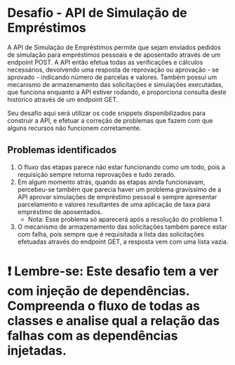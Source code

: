 # Desafio - API de Simulação de Empréstimos

A API de Simulação de Empréstimos permite que sejam enviados pedidos de simulação para empréstimos pessoais e de aposentado através de um endpoint POST. A API então efetua todas as verificações e cálculos necessários, devolvendo uma resposta de reprovação ou aprovação - se aprovado - indicando número de parcelas e valores.
Também possui um mecanismo de armazenamento das solicitações e simulações executadas, que funciona enquanto a API estiver rodando, e proporciona consulta deste histórico através de um endpoint GET.

Seu desafio aqui será utilizar os code snippets disponibilizados para construir a API, e efetuar a correção de problemas que fazem com que alguns recursos não funcionem corretamente.

## Problemas identificados

1. O fluxo das etapas parece não estar funcionando como um todo, pois a requisição sempre retorna reprovações e tudo zerado.
2. Em algum momento atrás, quando as etapas ainda funcionavam, percebeu-se também que parecia haver um problema gravíssimo de a API aprovar simulações de empréstimo pessoal e sempre apresentar parcelamento e valores resultantes de uma aplicação de taxa para empréstimo de aposentados. 
    * Nota: Esse problema só aparecerá após a resolução do problema 1.
3. O mecanismo de armazenamento das solicitações também parece estar com falha, pois sempre que é requisitada a lista das solicitações efetuadas através do endpoint GET, a resposta vem com uma lista vazia.

# ❗ Lembre-se: Este desafio tem a ver com injeção de dependências. Compreenda o fluxo de todas as classes e analise qual a relação das falhas com as dependências injetadas.